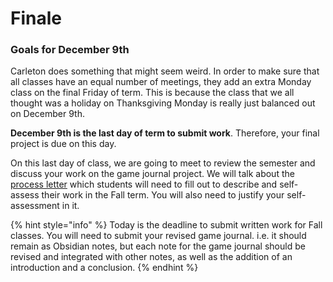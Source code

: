 # Finale

### Goals for December 9th

Carleton does something that might seem weird. In order to make sure that all classes have an equal number of meetings, they add an extra Monday class on the final Friday of term. This is because the class that we all thought was a holiday on Thanksgiving Monday is really just balanced out on December 9th.&#x20;

**December 9th is the last day of term to submit work**. Therefore, your final project is due on this day.&#x20;

On this last day of class, we are going to meet to review the semester and discuss your work on the game journal project. We will talk about the [process letter](../course-info/syllabus/coursework/process-letters.md) which students will need to fill out to describe and self-assess their work in the Fall term. You will also need to justify your self-assessment in it.&#x20;

{% hint style="info" %}
Today is the deadline to submit written work for Fall classes. You will need to submit your revised game journal. i.e. it should remain as Obsidian notes, but each note for the game journal should be revised and integrated with other notes, as well as the addition of an introduction and a conclusion.&#x20;
{% endhint %}
